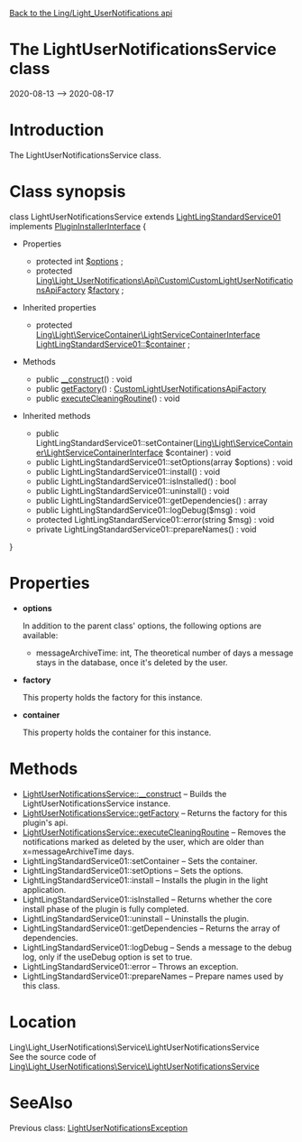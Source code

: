 [Back to the Ling/Light_UserNotifications api](https://github.com/lingtalfi/Light_UserNotifications/blob/master/doc/api/Ling/Light_UserNotifications.md)



The LightUserNotificationsService class
================
2020-08-13 --> 2020-08-17






Introduction
============

The LightUserNotificationsService class.



Class synopsis
==============


class <span class="pl-k">LightUserNotificationsService</span> extends [LightLingStandardService01](https://github.com/lingtalfi/Light_LingStandardService/blob/master/doc/api/Ling/Light_LingStandardService/Service/LightLingStandardService01.md) implements [PluginInstallerInterface](https://github.com/lingtalfi/Light_PluginInstaller/blob/master/doc/api/Ling/Light_PluginInstaller/PluginInstaller/PluginInstallerInterface.md) {

- Properties
    - protected int [$options](#property-options) ;
    - protected [Ling\Light_UserNotifications\Api\Custom\CustomLightUserNotificationsApiFactory](https://github.com/lingtalfi/Light_UserNotifications/blob/master/doc/api/Ling/Light_UserNotifications/Api/Custom/CustomLightUserNotificationsApiFactory.md) [$factory](#property-factory) ;

- Inherited properties
    - protected [Ling\Light\ServiceContainer\LightServiceContainerInterface](https://github.com/lingtalfi/Light/blob/master/doc/api/Ling/Light/ServiceContainer/LightServiceContainerInterface.md) [LightLingStandardService01::$container](#property-container) ;

- Methods
    - public [__construct](https://github.com/lingtalfi/Light_UserNotifications/blob/master/doc/api/Ling/Light_UserNotifications/Service/LightUserNotificationsService/__construct.md)() : void
    - public [getFactory](https://github.com/lingtalfi/Light_UserNotifications/blob/master/doc/api/Ling/Light_UserNotifications/Service/LightUserNotificationsService/getFactory.md)() : [CustomLightUserNotificationsApiFactory](https://github.com/lingtalfi/Light_UserNotifications/blob/master/doc/api/Ling/Light_UserNotifications/Api/Custom/CustomLightUserNotificationsApiFactory.md)
    - public [executeCleaningRoutine](https://github.com/lingtalfi/Light_UserNotifications/blob/master/doc/api/Ling/Light_UserNotifications/Service/LightUserNotificationsService/executeCleaningRoutine.md)() : void

- Inherited methods
    - public LightLingStandardService01::setContainer([Ling\Light\ServiceContainer\LightServiceContainerInterface](https://github.com/lingtalfi/Light/blob/master/doc/api/Ling/Light/ServiceContainer/LightServiceContainerInterface.md) $container) : void
    - public LightLingStandardService01::setOptions(array $options) : void
    - public LightLingStandardService01::install() : void
    - public LightLingStandardService01::isInstalled() : bool
    - public LightLingStandardService01::uninstall() : void
    - public LightLingStandardService01::getDependencies() : array
    - public LightLingStandardService01::logDebug($msg) : void
    - protected LightLingStandardService01::error(string $msg) : void
    - private LightLingStandardService01::prepareNames() : void

}




Properties
=============

- <span id="property-options"><b>options</b></span>

    In addition to the parent class' options,
    the following options are available:
    - messageArchiveTime: int, The theoretical number of days a message stays in the database, once it's deleted by the user.
    
    

- <span id="property-factory"><b>factory</b></span>

    This property holds the factory for this instance.
    
    

- <span id="property-container"><b>container</b></span>

    This property holds the container for this instance.
    
    



Methods
==============

- [LightUserNotificationsService::__construct](https://github.com/lingtalfi/Light_UserNotifications/blob/master/doc/api/Ling/Light_UserNotifications/Service/LightUserNotificationsService/__construct.md) &ndash; Builds the LightUserNotificationsService instance.
- [LightUserNotificationsService::getFactory](https://github.com/lingtalfi/Light_UserNotifications/blob/master/doc/api/Ling/Light_UserNotifications/Service/LightUserNotificationsService/getFactory.md) &ndash; Returns the factory for this plugin's api.
- [LightUserNotificationsService::executeCleaningRoutine](https://github.com/lingtalfi/Light_UserNotifications/blob/master/doc/api/Ling/Light_UserNotifications/Service/LightUserNotificationsService/executeCleaningRoutine.md) &ndash; Removes the notifications marked as deleted by the user, which are older than x=messageArchiveTime days.
- LightLingStandardService01::setContainer &ndash; Sets the container.
- LightLingStandardService01::setOptions &ndash; Sets the options.
- LightLingStandardService01::install &ndash; Installs the plugin in the light application.
- LightLingStandardService01::isInstalled &ndash; Returns whether the core install phase of the plugin is fully completed.
- LightLingStandardService01::uninstall &ndash; Uninstalls the plugin.
- LightLingStandardService01::getDependencies &ndash; Returns the array of dependencies.
- LightLingStandardService01::logDebug &ndash; Sends a message to the debug log, only if the useDebug option is set to true.
- LightLingStandardService01::error &ndash; Throws an exception.
- LightLingStandardService01::prepareNames &ndash; Prepare names used by this class.





Location
=============
Ling\Light_UserNotifications\Service\LightUserNotificationsService<br>
See the source code of [Ling\Light_UserNotifications\Service\LightUserNotificationsService](https://github.com/lingtalfi/Light_UserNotifications/blob/master/Service/LightUserNotificationsService.php)



SeeAlso
==============
Previous class: [LightUserNotificationsException](https://github.com/lingtalfi/Light_UserNotifications/blob/master/doc/api/Ling/Light_UserNotifications/Exception/LightUserNotificationsException.md)<br>
